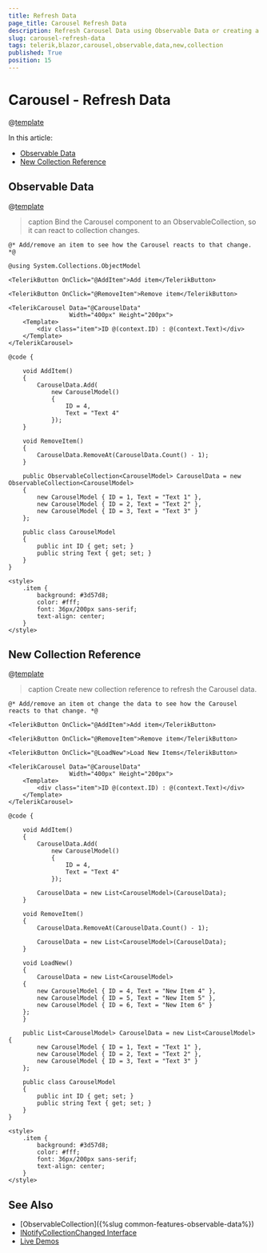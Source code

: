 ```yaml
---
title: Refresh Data
page_title: Carousel Refresh Data
description: Refresh Carousel Data using Observable Data or creating a new Collection reference.
slug: carousel-refresh-data
tags: telerik,blazor,carousel,observable,data,new,collection
published: True
position: 15
---
```


# Carousel - Refresh Data

@[template](/_contentTemplates/common/observable-data.md#intro)

In this article:
- [Observable Data](#observable-data)
- [New Collection Reference](#new-collection-reference)

## Observable Data

@[template](/_contentTemplates/common/observable-data.md#observable-data)

>caption Bind the Carousel component to an ObservableCollection, so it can react to collection changes.

````CSHTML
@* Add/remove an item to see how the Carousel reacts to that change. *@

@using System.Collections.ObjectModel

<TelerikButton OnClick="@AddItem">Add item</TelerikButton>

<TelerikButton OnClick="@RemoveItem">Remove item</TelerikButton>

<TelerikCarousel Data="@CarouselData"
                 Width="400px" Height="200px">
    <Template>
        <div class="item">ID @(context.ID) : @(context.Text)</div>
    </Template>
</TelerikCarousel>

@code {

    void AddItem()
    {
        CarouselData.Add(
            new CarouselModel()
            {
                ID = 4,
                Text = "Text 4"
            });        
    }

    void RemoveItem()
    {
        CarouselData.RemoveAt(CarouselData.Count() - 1);
    }

    public ObservableCollection<CarouselModel> CarouselData = new ObservableCollection<CarouselModel>
    {
        new CarouselModel { ID = 1, Text = "Text 1" },
        new CarouselModel { ID = 2, Text = "Text 2" },
        new CarouselModel { ID = 3, Text = "Text 3" }
    };

    public class CarouselModel
    {
        public int ID { get; set; }
        public string Text { get; set; }
    }
}

<style>
    .item {
        background: #3d57d8;
        color: #fff;
        font: 36px/200px sans-serif;
        text-align: center;
    }
</style>

````
## New Collection Reference

@[template](/_contentTemplates/common/observable-data.md#refresh-data)

>caption Create new collection reference to refresh the Carousel data.

````CSHTML
@* Add/remove an item ot change the data to see how the Carousel reacts to that change. *@

<TelerikButton OnClick="@AddItem">Add item</TelerikButton>

<TelerikButton OnClick="@RemoveItem">Remove item</TelerikButton>

<TelerikButton OnClick="@LoadNew">Load New Items</TelerikButton>

<TelerikCarousel Data="@CarouselData"
                 Width="400px" Height="200px">
    <Template>
        <div class="item">ID @(context.ID) : @(context.Text)</div>
    </Template>
</TelerikCarousel>

@code {

    void AddItem()
    {
        CarouselData.Add(
            new CarouselModel()
            {
                ID = 4,
                Text = "Text 4"
            });

        CarouselData = new List<CarouselModel>(CarouselData);
    }

    void RemoveItem()
    {
        CarouselData.RemoveAt(CarouselData.Count() - 1);

        CarouselData = new List<CarouselModel>(CarouselData);
    }

    void LoadNew()
    {
        CarouselData = new List<CarouselModel>
    {
        new CarouselModel { ID = 4, Text = "New Item 4" },
        new CarouselModel { ID = 5, Text = "New Item 5" },
        new CarouselModel { ID = 6, Text = "New Item 6" }
    };
    }

    public List<CarouselModel> CarouselData = new List<CarouselModel>
{
        new CarouselModel { ID = 1, Text = "Text 1" },
        new CarouselModel { ID = 2, Text = "Text 2" },
        new CarouselModel { ID = 3, Text = "Text 3" }
    };

    public class CarouselModel
    {
        public int ID { get; set; }
        public string Text { get; set; }
    }
}

<style>
    .item {
        background: #3d57d8;
        color: #fff;
        font: 36px/200px sans-serif;
        text-align: center;
    }
</style>
````

## See Also

  * [ObservableCollection]({%slug common-features-observable-data%})
  * [INotifyCollectionChanged Interface](https://docs.microsoft.com/en-us/dotnet/api/system.collections.specialized.inotifycollectionchanged?view=netframework-4.8)
  * [Live Demos](https://demos.telerik.com/blazor-ui/)
